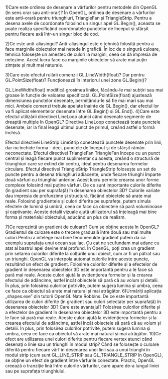 1)Care este ordinea de desenare a vârfurilor pentru metodele din OpenGL (în sens orar sau anti-orar)?
În OpenGL, ordinea de desenare a vârfurilor este anti-orară pentru triunghiuri, TriangleFan și TriangleStrip.
Pentru a desena axele de coordonate folosind un singur apel GL.Begin(), aceasta se poate realiza specificând coordonatele punctelor de început și sfârșit pentru fiecare axă într-un singur bloc de cod.

2)Ce este anti-aliasingul?
Anti-aliasingul este o tehnică folosită pentru a face marginile obiectelor mai netede în grafică. În loc de o singură culoare, tehnica folosește un amestec de culori la margini, ceea ce dă impresia de netezime. Acest lucru face ca marginile obiectelor să arate mai puțin zimțate și mult mai naturale.

3)Care este efectul rulării comenzii GL.LineWidth(float)? Dar pentru GL.PointSize(float)? Funcționează în interiorul unei zone GL.Begin()?

GL.LineWidth(float) modifică grosimea liniilor, făcându-le mai subțiri sau mai groase în funcție de valoarea specificată.
GL.PointSize(float) ajustează dimensiunea punctelor desenate, permițându-le să fie mai mari sau mai mici.
Ambele comenzi trebuie apelate înainte de GL.Begin(), dar efectul lor va fi aplicat elementelor desenate între GL.Begin() și GL.End().
4)Care este efectul utilizării directivei LineLoop atunci când desenate segmente de dreaptă multiple în OpenGL?
Directiva LineLoop conectează toate punctele desenate, iar la final leagă ultimul punct de primul, creând astfel o formă închisă.

Efectul directivei LineStrip
LineStrip conectează punctele desenate prin linii, dar nu închide forma - deci, punctele de început și de sfârșit rămân neconectate.
Efectul directivei TriangleFan
TriangleFan începe cu un punct central și leagă fiecare punct suplimentar cu acesta, creând o structură de triunghiuri care se extind din centru, ideal pentru desenarea formelor circulare.
Efectul directivei TriangleStrip
TriangleStrip folosește un set de puncte pentru a desena triunghiuri adiacente, unde fiecare triunghi împarte două vârfuri cu triunghiul anterior. Acest lucru permite crearea unor forme complexe folosind mai puține vârfuri.
De ce sunt importante culorile diferite (în gradient sau per suprafață) în desenarea obiectelor 3D?
Culorile variate dau impresia de profunzime și structură, făcând obiectele să arate mai reale. Folosind gradientele și culori diferite pe suprafețe, putem simula efectele de lumină și umbră, ceea ce face ca obiectele să pară voluminoase și captivante. Aceste detalii vizuale ajută utilizatorul să înțeleagă mai bine forma și materialul obiectului, aducând un plus de realism.

7)Ce reprezintă un gradient de culoare? Cum se obține acesta în OpenGL?
Gradientul de culoare este o trecere graduală între două sau mai multe culori.Pentru a intelege mai bine fenomenulde gradient putem da ca exemplu suprafața unui ocean sau lac. Cu cat ne scufundam mai adanc cu atat al bastrul apei devine mai profund. În OpenGL, poți crea un gradient prin setarea culorilor diferite la colțurile unui obiect, cum ar fi un pătrat sau un triunghi. OpenGL va interpola automat culorile între aceste puncte, rezultând un efect de gradient.
Folosirea culorilor diferite și a efectelor de gradient în desenarea obiectelor 3D este importantă pentru a le face să pară mai reale. Aceste culori ajută la evidențierea formelor și la crearea efectului de adâncime, astfel încât obiectele să pară că au volum și detalii. În plus, prin folosirea culorilor potrivite, putem sugera lumina și umbra, ceea ce face ca obiectul să arate mai natural și mai atrăgător.
6)Urmăriți aplicația „shapes.exe” din tutorii OpenGL Nate Robbins.
De ce este importantă utilizarea de culori diferite (în gradient sau culori selectate per suprafață) în desenarea obiectelor 3D? Care este avantajul?
Folosirea culorilor diferite și a efectelor de gradient în desenarea obiectelor 3D este importantă pentru a le face să pară mai reale. Aceste culori ajută la evidențierea formelor și la crearea efectului de adâncime, astfel încât obiectele să pară că au volum și detalii. În plus, prin folosirea culorilor potrivite, putem sugera lumina și umbra, ceea ce face ca obiectul să arate mai natural și mai atrăgător.
10)Ce efect are utilizarea unei culori diferite pentru fiecare vertex atunci când desenați o linie sau un triunghi în modul strip?
Când se folosește o culoare diferită pentru fiecare vârf în desenarea unei linii sau a unui triunghi în modul strip (cum sunt GL_LINE_STRIP sau GL_TRIANGLE_STRIP în OpenGL), se obține un efect de gradient între vârfurile conectate. Practic, OpenGL creează o tranziție lină între culorile vârfurilor, care apare de-a lungul liniei sau pe suprafața triunghiului.




